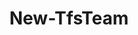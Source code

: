 ﻿---
title: New-TfsTeam
breadcrumbs: [ "Team" ]
parent: "Team"
description: "Creates a new team. "
remarks: 
parameterSets: 
  "_All_": [ BacklogIteration, Collection, DefaultAreaPath, DefaultIterationMacro, Description, IterationPaths, NoBacklogIteration, NoDefaultArea, Passthru, Project, Team ] 
  "__AllParameterSets":  
    Team: 
      type: "string"  
      position: "0"  
      required: true  
    BacklogIteration: 
      type: "string"  
    Collection: 
      type: "object"  
    DefaultAreaPath: 
      type: "string"  
    DefaultIterationMacro: 
      type: "string"  
    Description: 
      type: "string"  
    IterationPaths: 
      type: "object"  
    NoBacklogIteration: 
      type: "SwitchParameter"  
    NoDefaultArea: 
      type: "SwitchParameter"  
    Passthru: 
      type: "SwitchParameter"  
    Project: 
      type: "object" 
parameters: 
  - name: "Team" 
    description: "Specifies the name of the new team. " 
    required: true 
    globbing: false 
    pipelineInput: "true (ByValue)" 
    position: 0 
    type: "string" 
    aliases: [ Name ] 
  - name: "Name" 
    description: "Specifies the name of the new team. This is an alias of the Team parameter." 
    required: true 
    globbing: false 
    pipelineInput: "true (ByValue)" 
    position: 0 
    type: "string" 
    aliases: [ Name ] 
  - name: "DefaultAreaPath" 
    description: "Specifies the team's default area path (or \"team field\"). The default area path is assigned automatically to all work items created in a team's backlog and/or board. When omitted, an area path may still be associated to this team depending on whether NoAutomaticAreaPath is set " 
    globbing: false 
    type: "string" 
    aliases: [ TeamFieldValue ] 
  - name: "TeamFieldValue" 
    description: "Specifies the team's default area path (or \"team field\"). The default area path is assigned automatically to all work items created in a team's backlog and/or board. When omitted, an area path may still be associated to this team depending on whether NoAutomaticAreaPath is set This is an alias of the DefaultAreaPath parameter." 
    globbing: false 
    type: "string" 
    aliases: [ TeamFieldValue ] 
  - name: "NoDefaultArea" 
    description: "Do not associate an area path automatically to the new team. When omitted, an area path is created (if needed) and then is set as the default area path / team field " 
    globbing: false 
    type: "SwitchParameter" 
    defaultValue: "False" 
  - name: "BacklogIteration" 
    description: "Specifies the team's backlog iteration path. When omitted, defaults to the team project's root iteration. " 
    globbing: false 
    type: "string" 
    defaultValue: "\\" 
  - name: "IterationPaths" 
    description: "Specifies the backlog iteration paths that are associated with this team. Provide a list of iteration paths in the form '/path1/path2'. " 
    globbing: false 
    type: "object" 
  - name: "DefaultIterationMacro" 
    description: "Specifies the default iteration macro. When omitted, defaults to \"@CurrentIteration\". " 
    globbing: false 
    type: "string" 
    defaultValue: "@CurrentIteration" 
  - name: "NoBacklogIteration" 
    description: "Do not associate an iteration path automatically to the new team. When omitted, an iteration path is created (if needed) and then is set as the default backlog iteration " 
    globbing: false 
    type: "SwitchParameter" 
    defaultValue: "False" 
  - name: "Description" 
    description: "Specifies a description of the new team. " 
    globbing: false 
    type: "string" 
  - name: "Project" 
    description: "Specifies the name of the Team Project, its ID (a GUID), or a Microsoft.TeamFoundation.Core.WebApi.TeamProject object to connect to. When omitted, it defaults to the connection set by Connect-TfsTeamProject (if any). For more details, see the Get-TfsTeamProject cmdlet. " 
    globbing: false 
    type: "object" 
  - name: "Collection" 
    description: "Specifies the URL to the Team Project Collection or Azure DevOps Organization to connect to, a TfsTeamProjectCollection object (Windows PowerShell only), or a VssConnection object. You can also connect to an Azure DevOps Services organizations by simply providing its name instead of the full URL. For more details, see the Get-TfsTeamProjectCollection cmdlet. When omitted, it defaults to the connection set by Connect-TfsTeamProjectCollection (if any). " 
    globbing: false 
    type: "object" 
  - name: "Passthru" 
    description: "Returns the results of the command. By default, this cmdlet does not generate any output. " 
    globbing: false 
    type: "SwitchParameter" 
    defaultValue: "False"
inputs: 
  - type: "System.String" 
    description: "Specifies the name of the new team. "
outputs: 
  - type: "Microsoft.TeamFoundation.Core.WebApi.WebApiTeam" 
    description: 
notes: 
relatedLinks: 
  - text: "Online Version:" 
    uri: "https://tfscmdlets.dev/docs/cmdlets/Team/New-TfsTeam"
aliases: 
examples: 
---
